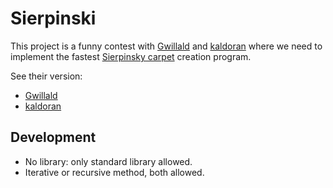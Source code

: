 Sierpinski
==========

This project is a funny contest with [Gwillald](https://github.com/Gwillald) and [kaldoran](https://github.com/kaldoran) where we need to implement the fastest [Sierpinsky carpet](https://en.wikipedia.org/wiki/Sierpinski_carpet) creation program.

See their version:
- [Gwillald](https://github.com/Gwillald/sierpinski)
- [kaldoran](https://github.com/kaldoran/sierpinski)

Development
-----------
- No library: only standard library allowed.
- Iterative or recursive method, both allowed.
